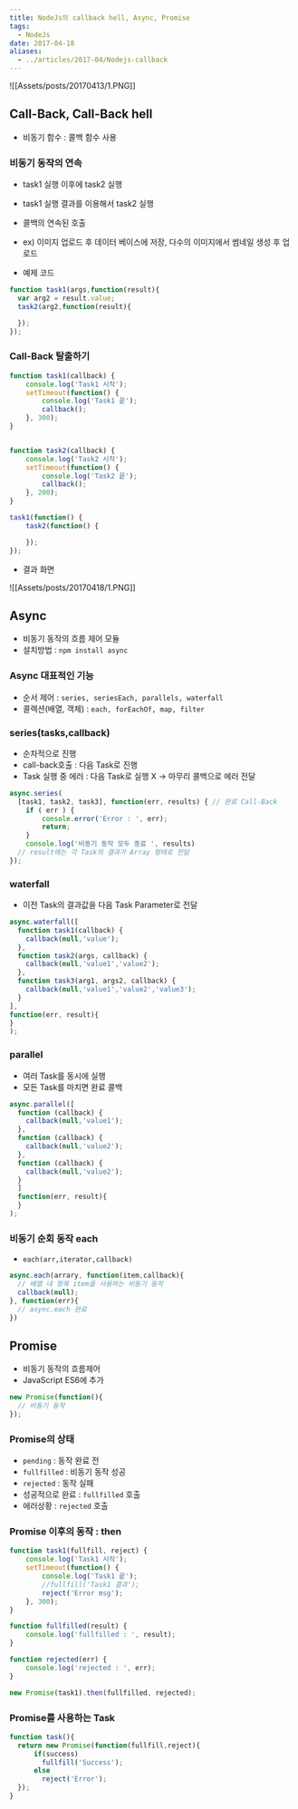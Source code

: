 ```yaml
---
title: NodeJs의 callback hell, Async, Promise
tags:
  - NodeJs
date: 2017-04-18
aliases: 
  - ../articles/2017-04/Nodejs-callback
---
```


![[Assets/posts/20170413/1.PNG]]

## Call-Back, Call-Back hell
- 비동기 함수 : 콜백 함수 사용

### 비동기 동작의 연속
- task1 실행 이후에 task2 실행
- task1 실행 결과를 이용해서 task2 실행
- 콜백의 연속된 호출
- ex) 이미지 업로드 후 데이터 베이스에 저장, 다수의 이미지에서 썸네일 생성 후 업로드

- 예제 코드

``` javascript
function task1(args,function(result){
  var arg2 = result.value;
  task2(arg2,function(result){

  });
});
```

### Call-Back 탈출하기

``` javascript
function task1(callback) {
	console.log('Task1 시작');
	setTimeout(function() {
		console.log('Task1 끝');
		callback();
	}, 300);
}


function task2(callback) {
	console.log('Task2 시작');
	setTimeout(function() {
		console.log('Task2 끝');
		callback();
	}, 200);
}

task1(function() {
	task2(function() {

	});
});
```

- 결과 화면

![[Assets/posts/20170418/1.PNG]]

## Async
- 비동기 동작의 흐름 제어 모듈
- 설치방법 : `npm install async`

### Async 대표적인 기능
- 순서 제어 : `series, seriesEach, parallels, waterfall`
- 콜렉션(배열, 객체) : `each, forEachOf, map, filter`

### series(tasks,callback)
- 순차적으로 진행
- call-back호출 : 다음 Task로 진행
- Task 실행 중 에러 : 다음 Task로 실행 X -> 마무리 콜백으로 에러 전달

``` javascript
async.series(
  [task1, task2, task3], function(err, results) { // 완료 Call-Back
	if ( err ) {
		console.error('Error : ', err);
		return;
	}
	console.log('비동기 동작 모두 종료 ', results)
  // result에는 각 Task의 결과가 Array 형태로 전달
});
```

### waterfall
- 이전 Task의 결과값을 다음 Task Parameter로 전달

``` javascript
async.waterfall([
  function task1(callback) {
    callback(null,'value');
  },
  function task2(args, callback) {
    callback(null,'value1','value2');
  },
  function task3(arg1, args2, callback) {
    callback(null,'value1','value2','value3');
  }
],
function(err, result){
}
);
```

### parallel
- 여러 Task를 동시에 실행
- 모든 Task를 마치면 완료 콜백

``` javascript
async.parallel([
  function (callback) {
    callback(null,'value1');
  },
  function (callback) {
    callback(null,'value2');
  },
  function (callback) {
    callback(null,'value2');
  }
  ]
  function(err, result){
  }
);
```
### 비동기 순회 동작 each
- `each(arr,iterator,callback)`

``` javascript
async.each(arrary, function(item,callback){
  // 배열 내 항목 item을 사용하는 비동기 동작
  callback(null);
}, function(err){
  // async.each 완료
})
```

## Promise
- 비동기 동작의 흐름제어
- JavaScript ES6에 추가

``` javascript
new Promise(function(){
  // 비동기 동작
});
```

### Promise의 상태
- `pending` : 동작 완료 전
- `fullfilled` : 비동기 동작 성공
- `rejected` : 동작 실패
- 성공적으로 완료 : `fullfilled` 호출
- 에러상황 : `rejected` 호출

### Promise 이후의 동작 : then

``` javascript
function task1(fullfill, reject) {
	console.log('Task1 시작');
	setTimeout(function() {
		console.log('Task1 끝');
		//fullfill('Task1 결과');
		reject('Error msg');
	}, 300);
}

function fullfilled(result) {
	console.log('fullfilled : ', result);
}

function rejected(err) {
	console.log('rejected : ', err);
}

new Promise(task1).then(fullfilled, rejected);
```

### Promise를 사용하는 Task

``` javascript
function task(){
  return new Promise(function(fullfill,reject){
      if(success)
        fullfill('Success');
      else
        reject('Error');
  });
}
```
